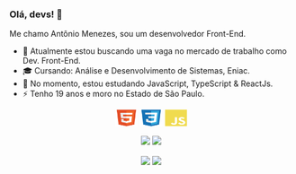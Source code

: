 ### Olá, devs! 👋

Me chamo Antônio Menezes, sou um desenvolvedor Front-End.

- 🔭 Atualmente estou buscando uma vaga no mercado de trabalho como Dev. Front-End.
- 🎓 Cursando: Análise e Desenvolvimento de Sistemas, Eniac.
- 🌱 No momento, estou estudando JavaScript, TypeScript & ReactJs.
- ⚡ Tenho 19 anos e moro no Estado de São Paulo.

<div align="center">
  <img align="center" alt="icone-HTML" height="30" width="40" src="https://raw.githubusercontent.com/devicons/devicon/master/icons/html5/html5-original.svg">
  <img align="center" alt="icone-CSS" height="30" width="40" src="https://raw.githubusercontent.com/devicons/devicon/master/icons/css3/css3-original.svg">
  <img align="center" alt="icone-Js" height="30" width="40" src="https://raw.githubusercontent.com/devicons/devicon/master/icons/javascript/javascript-plain.svg">
  <br><br> 
  <a href = "mailto:antoniomeenezes@gmail.com"><img src="https://img.shields.io/badge/-Gmail-%23333?style=for-the-badge&logo=gmail&logoColor=white" target="_blank"></a>
  <a href="https://www.linkedin.com/in/antônio-menezes-64a637246/" target="_blank"><img src="https://img.shields.io/badge/-LinkedIn-%230077B5?style=for-the-badge&logo=linkedin&logoColor=white" target="_blank"></a> 
  <br><br> 
 </div>

 

<div align="center">
 
<img height="180em" src="https://github-readme-stats.vercel.app/api?username=antoniomenezes14&show_icons=true&hide_border=true&count_private=true&include_all_commits=true&theme=tokyonight" />

<img height="180em" src="https://github-readme-stats.vercel.app/api/top-langs/?username=antoniomenezes14&exclude_repo=KNN-Image-Classification&show_icons=true&hide_border=true&layout=compact&langs_count=8&theme=tokyonight"/>

</div>
